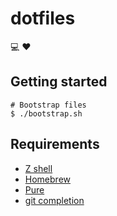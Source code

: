 # dotfiles

:computer: :heart:

## Getting started

```shell
# Bootstrap files
$ ./bootstrap.sh
```

## Requirements

- [Z shell](https://ohmyz.sh/)
- [Homebrew](https://brew.sh/)
- [Pure](https://github.com/sindresorhus/pure)
- [git completion](https://github.com/git/git/tree/master/contrib/completion)

